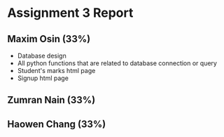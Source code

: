# Assignment 3 Report

## Maxim Osin (33%)

- Database design
- All python functions that are related to database connection or query
- Student's marks html page
- Signup html page

## Zumran Nain (33%)

## Haowen Chang  (33%)